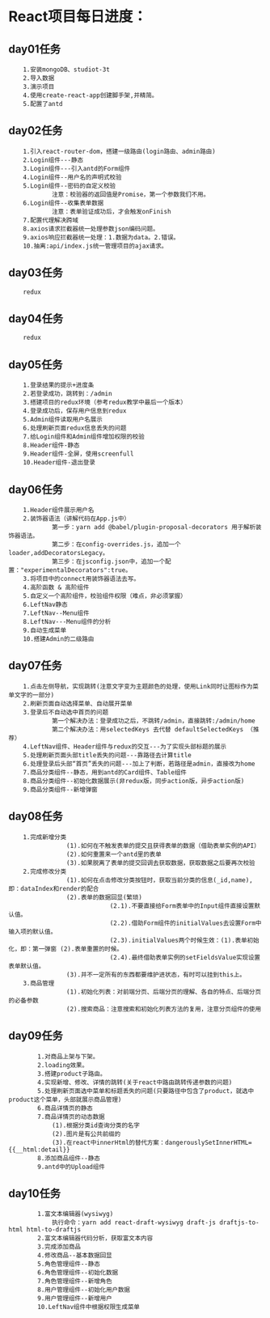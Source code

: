 # React项目每日进度：

## day01任务
		1.安装mongoDB、studiot-3t
		2.导入数据
		3.演示项目
		4.使用create-react-app创建脚手架,并精简。
		5.配置了antd

## day02任务
		1.引入react-router-dom，搭建一级路由(login路由、admin路由)
		2.Login组件---静态
		3.Login组件---引入antd的Form组件
		4.Login组件--用户名的声明式校验
		5.Login组件--密码的自定义校验
				注意：校验器的返回值是Promise，第一个参数我们不用。
		6.Login组件--收集表单数据
				注意：表单验证成功后，才会触发onFinish
		7.配置代理解决跨域
		8.axios请求拦截器统一处理参数json编码问题。
		9.axios响应拦截器统一处理：1.数据为data。2.错误。
		10.抽离:api/index.js统一管理项目的ajax请求。

## day03任务
		redux

## day04任务
		redux

## day05任务
		1.登录结果的提示+进度条
		2.若登录成功，跳转到：/admin
		3.搭建项目的redux环境（参考redux教学中最后一个版本）
		4.登录成功后，保存用户信息到redux
		5.Admin组件读取用户名展示
		6.处理刷新页面redux信息丢失的问题
		7.给Login组件和Admin组件增加权限的校验
		8.Header组件-静态
		9.Header组件-全屏，使用screenfull
		10.Header组件-退出登录

## day06任务
		1.Header组件展示用户名
		2.装饰器语法（讲解代码在App.js中）
				第一步：yarn add @babel/plugin-proposal-decorators 用于解析装饰器语法。
				第二步：在config-overrides.js，追加一个loader,addDecoratorsLegacy。
				第三步：在jsconfig.json中，追加一个配置："experimentalDecorators":true。
		3.将项目中的connect用装饰器语法去写。
		4.高阶函数 & 高阶组件
		5.自定义一个高阶组件，校验组件权限（难点，非必须掌握）
		6.LeftNav静态
		7.LeftNav--Menu组件
		8.LeftNav---Menu组件的分析
		9.自动生成菜单
		10.搭建Admin的二级路由

## day07任务
		1.点击左侧导航，实现跳转(注意文字变为主题颜色的处理，使用Link同时让图标作为菜单文字的一部分)
		2.刷新页面自动选择菜单、自动展开菜单
		3.登录后不自动选中首页的问题
				第一个解决办法：登录成功之后，不跳转/admin，直接跳转:/admin/home
				第二个解决办法：用selectedKeys 去代替 defaultSelectedKeys （推荐）
		4.LeftNav组件、Header组件与redux的交互---为了实现头部标题的展示
		5.处理刷新页面头部title丢失的问题---靠路径去计算title
		6.处理登录后头部“首页”丢失的问题---加上了判断，若路径是admin，直接改为home
		7.商品分类组件--静态，用到antd的Card组件、Table组件
		8.商品分类组件--初始化数据展示(非redux版，同步action版，异步action版)
		9.商品分类组件--新增弹窗

## day08任务
		1.完成新增分类
					(1).如何在不触发表单的提交且获得表单的数据（借助表单实例的API）
					(2).如何重置来一个antd里的表单
					(3).如果脱离了表单的提交回调去获取数据，获取数据之后要再次校验
		2.完成修改分类
					(1).如何在点击修改分类按钮时，获取当前分类的信息(_id,name),即：dataIndex和render的配合
					(2).表单的数据回显(繁琐)
								(2.1).不要直接给Form表单中的Input组件直接设置默认值。
								(2.2).借助Form组件的initialValues去设置Form中输入项的默认值。
								(2.3).initialValues两个时候生效：(1).表单初始化，即：第一弹窗 (2).表单重置的时候。
								(2.4).最终借助表单实例的setFieldsValue实现设置表单默认值。
					(3).并不一定所有的东西都要维护进状态，有时可以挂到this上。
		3.商品管理
					(1).初始化列表：对前端分页、后端分页的理解、各自的特点、后端分页的必备参数
					(2).搜索商品：注意搜索和初始化列表方法的复用，注意分页组件的使用

## day09任务
			1.对商品上架与下架。
			2.loading效果。
			3.搭建product子路由。
			4.实现新增、修改、详情的跳转(关于react中路由跳转传递参数的问题)
			5.处理刷新页面选中菜单和标题丢失的问题(只要路径中包含了product，就选中product这个菜单，头部就展示商品管理)
			6.商品详情页的静态
			7.商品详情页的动态数据
				(1).根据分类id查询分类的名字
				(2).图片是有公共前缀的
				(3).在react中innerHtml的替代方案：dangerouslySetInnerHTML={{__html:detail}}
			8.添加商品组件--静态
			9.antd中的Upload组件

## day10任务
			1.富文本编辑器(wysiwyg)
				执行命令：yarn add react-draft-wysiwyg draft-js draftjs-to-html html-to-draftjs
			2.富文本编辑器代码分析，获取富文本内容
			3.完成添加商品
			4.修改商品--基本数据回显
			5.角色管理组件--静态
			6.角色管理组件--初始化数据
			7.角色管理组件--新增角色
			8.用户管理组件--初始化用户数据
			9.用户管理组件--新增用户
			10.LeftNav组件中根据权限生成菜单